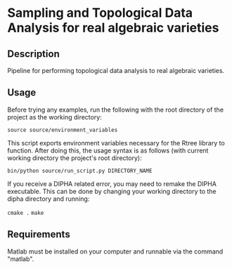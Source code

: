 # Sampling and Topological Data Analysis for real algebraic varieties


## Description 
Pipeline for performing topological data analysis to real algebraic varieties. 

## Usage

Before trying any examples, run the following with the root directory of the project as the working directory: 

`source source/environment_variables`

This script exports environment variables necessary for the Rtree library to function. After doing this, the usage syntax is as follows (with current working directory the project's root directory): 

`bin/python source/run_script.py DIRECTORY_NAME`


If you receive a DIPHA related error, you may need to remake the DIPHA executable. This can be done by changing your working directory to the dipha directory and running: 

`cmake .`
`make`

## Requirements

Matlab must be installed on your computer and runnable via the command "matlab". 